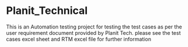 # Planit_Technical

This is an Automation testing project for testing the test cases as per the user requirement document provided by Planit Tech. please see the test cases excel sheet and RTM excel file for further information 
